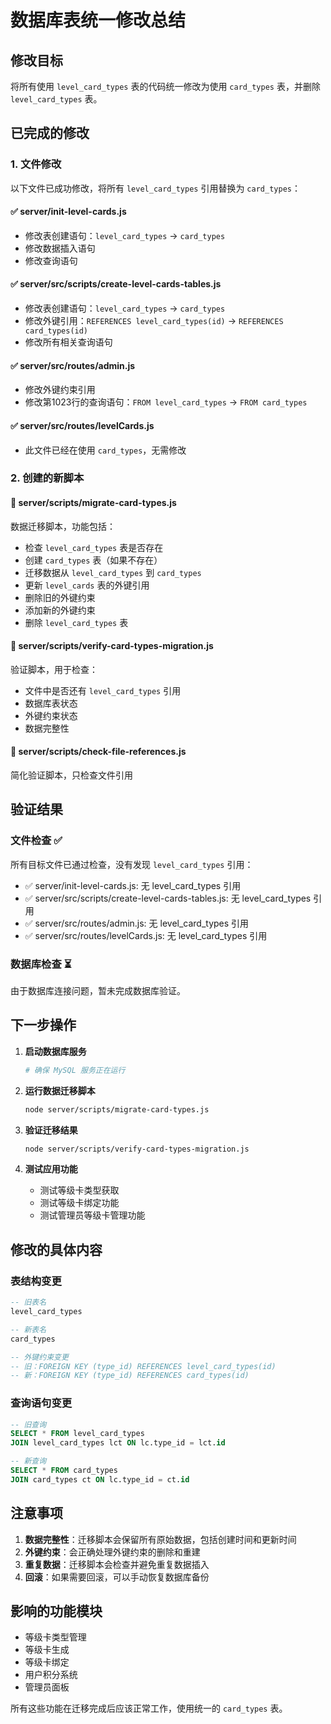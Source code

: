 # 数据库表统一修改总结

## 修改目标
将所有使用 `level_card_types` 表的代码统一修改为使用 `card_types` 表，并删除 `level_card_types` 表。

## 已完成的修改

### 1. 文件修改
以下文件已成功修改，将所有 `level_card_types` 引用替换为 `card_types`：

#### ✅ server/init-level-cards.js
- 修改表创建语句：`level_card_types` → `card_types`
- 修改数据插入语句
- 修改查询语句

#### ✅ server/src/scripts/create-level-cards-tables.js
- 修改表创建语句：`level_card_types` → `card_types`
- 修改外键引用：`REFERENCES level_card_types(id)` → `REFERENCES card_types(id)`
- 修改所有相关查询语句

#### ✅ server/src/routes/admin.js
- 修改外键约束引用
- 修改第1023行的查询语句：`FROM level_card_types` → `FROM card_types`

#### ✅ server/src/routes/levelCards.js
- 此文件已经在使用 `card_types`，无需修改

### 2. 创建的新脚本

#### 📄 server/scripts/migrate-card-types.js
数据迁移脚本，功能包括：
- 检查 `level_card_types` 表是否存在
- 创建 `card_types` 表（如果不存在）
- 迁移数据从 `level_card_types` 到 `card_types`
- 更新 `level_cards` 表的外键引用
- 删除旧的外键约束
- 添加新的外键约束
- 删除 `level_card_types` 表

#### 📄 server/scripts/verify-card-types-migration.js
验证脚本，用于检查：
- 文件中是否还有 `level_card_types` 引用
- 数据库表状态
- 外键约束状态
- 数据完整性

#### 📄 server/scripts/check-file-references.js
简化验证脚本，只检查文件引用

## 验证结果

### 文件检查 ✅
所有目标文件已通过检查，没有发现 `level_card_types` 引用：
- ✅ server/init-level-cards.js: 无 level_card_types 引用
- ✅ server/src/scripts/create-level-cards-tables.js: 无 level_card_types 引用
- ✅ server/src/routes/admin.js: 无 level_card_types 引用
- ✅ server/src/routes/levelCards.js: 无 level_card_types 引用

### 数据库检查 ⏳
由于数据库连接问题，暂未完成数据库验证。

## 下一步操作

1. **启动数据库服务**
   ```bash
   # 确保 MySQL 服务正在运行
   ```

2. **运行数据迁移脚本**
   ```bash
   node server/scripts/migrate-card-types.js
   ```

3. **验证迁移结果**
   ```bash
   node server/scripts/verify-card-types-migration.js
   ```

4. **测试应用功能**
   - 测试等级卡类型获取
   - 测试等级卡绑定功能
   - 测试管理员等级卡管理功能

## 修改的具体内容

### 表结构变更
```sql
-- 旧表名
level_card_types

-- 新表名
card_types

-- 外键约束变更
-- 旧：FOREIGN KEY (type_id) REFERENCES level_card_types(id)
-- 新：FOREIGN KEY (type_id) REFERENCES card_types(id)
```

### 查询语句变更
```sql
-- 旧查询
SELECT * FROM level_card_types
JOIN level_card_types lct ON lc.type_id = lct.id

-- 新查询
SELECT * FROM card_types
JOIN card_types ct ON lc.type_id = ct.id
```

## 注意事项

1. **数据完整性**：迁移脚本会保留所有原始数据，包括创建时间和更新时间
2. **外键约束**：会正确处理外键约束的删除和重建
3. **重复数据**：迁移脚本会检查并避免重复数据插入
4. **回滚**：如果需要回滚，可以手动恢复数据库备份

## 影响的功能模块

- 等级卡类型管理
- 等级卡生成
- 等级卡绑定
- 用户积分系统
- 管理员面板

所有这些功能在迁移完成后应该正常工作，使用统一的 `card_types` 表。
